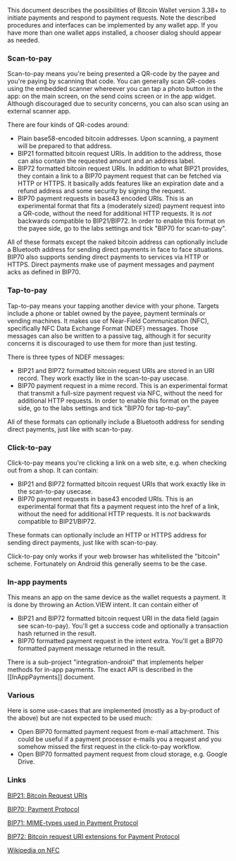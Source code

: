 This document describes the possibilities of Bitcoin Wallet version 3.38+ to initiate payments and respond to payment requests. Note the described procedures and interfaces can be implemented by any wallet app. If you have more than one wallet apps installed, a chooser dialog should appear as needed.

### Scan-to-pay

Scan-to-pay means you're being presented a QR-code by the payee and you're paying by scanning that code. You can generally scan QR-codes using the embedded scanner whereever you can tap a photo button in the app: on the main screen, on the send coins screen or in the app widget. Although discouraged due to security concerns, you can also scan using an external scanner app.

There are four kinds of QR-codes around:
* Plain base58-encoded bitcoin addresses. Upon scanning, a payment will be prepared to that address.
* BIP21 formatted bitcoin request URIs. In addition to the address, those can also contain the requested amount and an address label.
* BIP72 formatted bitcoin request URIs. In addition to what BIP21 provides, they contain a link to a BIP70 payment request that can be fetched via HTTP or HTTPS. It basically adds features like an expiration date and a refund address and some security by signing the request.
* BIP70 payment requests in base43 encoded URIs. This is an experimental format that fits a (moderately sized) payment request into a QR-code, without the need for additional HTTP requests. It is _not_ backwards compatible to BIP21/BIP72. In order to enable this format on the payee side, go to the labs settings and tick "BIP70 for scan-to-pay".

All of these formats except the naked bitcoin address can optionally include a Bluetooth address for sending direct payments in face to face situations. BIP70 also supports sending direct payments to services via HTTP or HTTPS. Direct payments make use of payment messages and payment acks as defined in BIP70.

### Tap-to-pay

Tap-to-pay means your tapping another device with your phone. Targets include a phone or tablet owned by the payee, payment terminals or vending machines. It makes use of Near-Field Communication (NFC), specifically NFC Data Exchange Format (NDEF) messages. Those messages can also be written to a passive tag, although it for security concerns it is discouraged to use them for more than just testing.

There is three types of NDEF messages:
* BIP21 and BIP72 formatted bitcoin request URIs are stored in an URI record. They work exactly like in the scan-to-pay usecase.
* BIP70 payment request in a mime record. This is an experimental format that transmit a full-size payment request via NFC, without the need for additional HTTP requests. In order to enable this format on the payee side, go to the labs settings and tick "BIP70 for tap-to-pay".

All of these formats can optionally include a Bluetooth address for sending direct payments, just like with scan-to-pay.

### Click-to-pay

Click-to-pay means you're clicking a link on a web site, e.g. when checking out from a shop. It can contain:
* BIP21 and BIP72 formatted bitcoin request URIs that work exactly like in the scan-to-pay usecase.
* BIP70 payment requests in base43 encoded URIs. This is an experimental format that fits a payment request into the href of a link, without the need for additional HTTP requests. It is _not_ backwards compatible to BIP21/BIP72.

These formats can optionally include an HTTP or HTTPS address for sending direct payments, just like with scan-to-pay.

Click-to-pay only works if your web browser has whitelisted the "bitcoin" scheme. Fortunately on Android this generally seems to be the case.

### In-app payments

This means an app on the same device as the wallet requests a payment. It is done by throwing an Action.VIEW intent. It can contain either of
* BIP21 and BIP72 formatted bitcoin request URI in the data field (again see scan-to-pay). You'll get a success code and optionally a transaction hash returned in the result.
* BIP70 formatted payment request in the intent extra. You'll get a BIP70 formatted payment message returned in the result.

There is a sub-project "integration-android" that implements helper methods for in-app payments. The exact API is described in the [[InAppPayments]] document.

### Various

Here is some use-cases that are implemented (mostly as a by-product of the above) but are not expected to be used much:
* Open BIP70 formatted payment request from e-mail attachment. This could be useful if a payment processor e-mails you a request and you somehow missed the first request in the click-to-pay workflow.
* Open BIP70 formatted payment request from cloud storage, e.g. Google Drive.

### Links

[BIP21: Bitcoin Request URIs](https://github.com/bitcoin/bips/blob/master/bip-0021.mediawiki)

[BIP70: Payment Protocol](https://github.com/bitcoin/bips/blob/master/bip-0070.mediawiki)

[BIP71: MIME-types used in Payment Protocol](https://github.com/bitcoin/bips/blob/master/bip-0071.mediawiki)

[BIP72: Bitcoin request URI extensions for Payment Protocol](https://github.com/bitcoin/bips/blob/master/bip-0072.mediawiki)

[Wikipedia on NFC](http://en.wikipedia.org/wiki/Near_field_communication)
